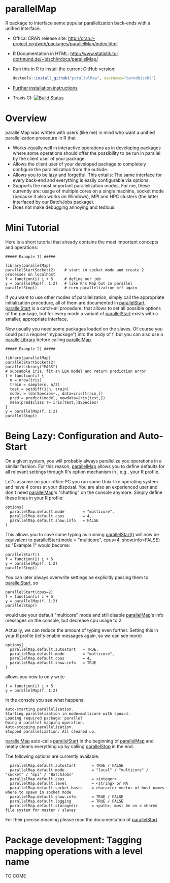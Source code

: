 parallelMap
===========

R package to interface some popular parallelization back-ends with a unified interface. 


* Offical CRAN release site: 
  http://cran.r-project.org/web/packages/parallelMap/index.html

* R Documentation in HTML:
  http://www.statistik.tu-dortmund.de/~bischl/rdocs/parallelMap/

* Run this in R to install the current GitHub version:
  ```r
  devtools::install_github("parallelMap", username="berndbischl")
  ```

* [Further installation instructions](https://github.com/tudo-r/PackagesInfo/wiki/Installation-Information)

* Travis CI: [![Build Status](https://travis-ci.org/berndbischl/parallelMap.png)](https://travis-ci.org/berndbischl/parallelMap)

Overview
========

parallelMap was written with users (like me) in mind who want a unified parallelization procedure in R that

* Works equally well in interactive operations as in developing packages where some operations should offer the possibility to be run in parallel by the client user of your package. 
* Allows the client user of your developed package to completely configure the parallelization from the outside. 
* Allows you to be lazy and forgetful. This entails: The same interface for every back-end and everything is easily configurable via options. 
* Supports the most important parallelization modes. For me, these currently are: usage of multiple cores on a single machine, socket mode (because it also works on Windows), MPI and HPC clusters (the latter interfaced by our BatchJobs package).
* Does not make debugging annoying and tedious. 


Mini Tutorial
=============

Here is a short tutorial that already contains the most important concepts and operations: 

```splus
##### Example 1) #####

library(parallelMap)
parallelStartSocket(2)    # start in socket mode and create 2 processes on localhost
f = function(i) i + 5     # define our job
y = parallelMap(f, 1:2)   # like R's Map but in parallel
parallelStop()            # turn parallelization off again
```

If you want to use other modes of parallelization, simply call the appropriate initialization procedure, all of them are documented in [parallelStart](http://www.statistik.tu-dortmund.de/~bischl/rdocs/parallelMap/html/parallelStart.html). [parallelStart](http://www.statistik.tu-dortmund.de/~bischl/rdocs/parallelMap/html/parallelStart.html) is a catch-all procedure, that allows to set all possible options of the package, but for every mode a variant of [parallelStart](http://www.statistik.tu-dortmund.de/~bischl/rdocs/parallelMap/html/parallelStart.html) exists with a smaller, appropriate interface.

Now usually you need some packages loaded on the slaves. Of course you could put a require("mypackage") into the body of f, but you can also use a [parallelLibrary](http://www.statistik.tu-dortmund.de/~bischl/rdocs/parallelMap/html/parallelLibrary.html) before calling [parallelMap](http://www.statistik.tu-dortmund.de/~bischl/rdocs/parallelMap/html/parallelMap.html).

```splus
##### Example 2) #####

library(parallelMap)
parallelStartSocket(2)    
parallelLibrary("MASS") 
# subsample iris, fit an LDA model and return prediction error
f = function(i) {
  n = nrow(iris)
  train = sample(n, n/2)
  test = setdiff(1:n, train)
  model = lda(Species~., data=iris[train,])
  pred = predict(model, newdata=iris[test,])
  mean(pred$class != iris[test,]$Species)
}
y = parallelMap(f, 1:2)   
parallelStop()            
```

Being Lazy: Configuration and Auto-Start
========================================

On a given system, you will probably always parallelize you operations in a similar fashion. For this reason, [parallelMap](http://www.statistik.tu-dortmund.de/~bischl/rdocs/parallelMap/html/parallelMap.html) allows you to define defaults for all relevant settings through R's option mechanism in , e.g., your R profile.  

Let's assume on your office PC you run some Unix-like operating system and have 4 cores at your disposal. You are also an experienced user and don't need [parallelMap](http://www.statistik.tu-dortmund.de/~bischl/rdocs/parallelMap/html/parallelMap.html)'s "chatting" on the console anymore. Simply define these lines in your R profile:


```splus
options(
  parallelMap.default.mode        = "multicore",
  parallelMap.default.cpus        = 4,
  parallelMap.default.show.info   = FALSE
)
```

This allows you to save some typing as running [parallelStart()](http://www.statistik.tu-dortmund.de/~bischl/rdocs/parallelMap/html/parallelStart.html) will now be equivalent to parallelStart(mode = "multicore", cpus=4, show.info=FALSE) so "Example 1" would become:

```splus
parallelStart()  
f = function(i) i + 5 
y = parallelMap(f, 1:2)
parallelStop()         
```

You can later always overwrite settings be explicitly passing them to [parallelStart](http://www.statistik.tu-dortmund.de/~bischl/rdocs/parallelMap/html/parallelStart.html), so 


```splus
parallelStart(cpus=2)  
f = function(i) i + 5 
y = parallelMap(f, 1:2)
parallelStop()         
```

would use your default "multicore" mode and still disable [parallelMap](http://www.statistik.tu-dortmund.de/~bischl/rdocs/parallelMap/html/parallelMap.html)'s info messages on the console, but decrease cpu usage to 2. 

Actually, we can reduce the amount of typing even further. Setting this in your R profile (let's enable messages again, so we can see more)

```splus
options(
  parallelMap.default.autostart   = TRUE,
  parallelMap.default.mode        = "multicore",
  parallelMap.default.cpus        = 4,
  parallelMap.default.show.info   = TRUE
)
```

allows you now to only write 


```splus
f = function(i) i + 5 
y = parallelMap(f, 1:2)
```

In the console you see what happens:

```
Auto-starting parallelization.
Starting parallelization in mode=multicore with cpus=4.
Loading required package: parallel
Doing a parallel mapping operation.
Auto-stopping parallelization.
Stopped parallelization. All cleaned up.
```

[parallelMap](http://www.statistik.tu-dortmund.de/~bischl/rdocs/parallelMap/html/parallelMap.html) auto-calls [parallelStart](http://www.statistik.tu-dortmund.de/~bischl/rdocs/parallelMap/html/parallelStart.html) in the beginning of [parallelMap](http://www.statistik.tu-dortmund.de/~bischl/rdocs/parallelMap/html/parallelMap.html) and neatly cleans everything up by calling [parallelStop](http://www.statistik.tu-dortmund.de/~bischl/rdocs/parallelMap/html/parallelStop.html) in the end. 

The following options are currently available:

```splus
  parallelMap.default.autostart       = TRUE / FALSE
  parallelMap.default.mode            = "local" / "multicore" / "socket" / "mpi" / "BatchJobs"
  parallelMap.default.cpus            = <integer>
  parallelMap.default.level           = <string> or NA
  parallelMap.default.socket.hosts    = character vector of host names where to spawn in socket mode
  parallelMap.default.show.info       = TRUE / FALSE
  parallelMap.default.logging         = TRUE / FALSE
  parallelMap.default.storagedir      = <path>, must be on a shared file system for master / slaves
```

For their precise meaning please read the documentation of [parallelStart](http://www.statistik.tu-dortmund.de/~bischl/rdocs/parallelMap/html/parallelStart.html).


Package development: Tagging mapping operations with a level name
=================================================================

TO COME






